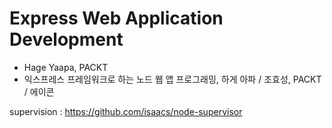 # Express Web Application Development
- Hage Yaapa, PACKT
- 익스프레스 프레임워크로 하는 노드 웹 앱 프로그래밍, 하게 아파 / 조효성, PACKT / 에이콘

supervision : https://github.com/isaacs/node-supervisor